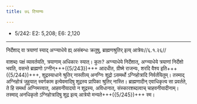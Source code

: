 ```yaml
---
title: ७६ टिप्पण्यः

---
```

- 5/242: E2: 5,208; E6: 2,120

____________________________________________


निर्देशाद् वा त्रयाणां स्याद् अग्न्याधेये ह्य् असंबन्धः क्रतुषु, ब्राह्मणश्रुतिर् इत्य् आत्रेयः//६.१.२६//

वाशब्दः पक्षं व्यावर्तयति, त्रयाणाम् अधिकारः स्यात्। कुतः? अग्न्याधेये निर्देशात्, अग्न्याधेये त्रयाणां निर्देशो भवति, वसन्ते ब्राह्मणो ऽग्नीन्+++({5/243})+++ आदधीत, ग्रीष्मे राजन्यः, शरदि वैश्य इति+++({5/244})+++, शूद्रस्याधाने श्रुतिर् नास्तीत्य् अनग्निः शूद्रो ऽसमर्थो ऽग्निहोत्रादि निर्वर्तयितुम्। तस्माद् अग्निहोत्रं जुहुयात् स्वर्गकाम इत्येवमादिषु शूद्रस्य प्रापिका श्रुतिर् नास्ति। ब्राह्मणादीन् एवाधिकृत्य सा प्रवर्तते, ते हि समर्था अग्निमत्त्वात्, आहवनीयादयो न शूद्रस्य, अविधानात्, संस्कारशब्दत्वाच् चाहवनीयादीनाम्। तस्माद् अनधिकृतो ऽग्निहोत्रादिषु शूद्र इत्य् आत्रेयो मन्यते+++({5/245})+++ स्म।
